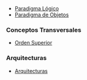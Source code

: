 -   [Paradigma Lógico](paradigma-logico.html)
-   [Paradigma de Objetos](paradigma-de-objetos.html)

### Conceptos Transversales

-   [Orden Superior](orden-superior.html)

### Arquitecturas

-   [Arquitecturas](arquitecturas.html)

